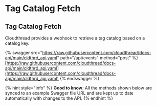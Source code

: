# Tag Catalog Fetch

## Tag Catalog Fetch

Cloudthread provides a webhook to retrieve a tag catalog based on a catalog key.

{% swagger src="https://raw.githubusercontent.com/cloudthread/docs-api/main/cldthrd_api.yaml" path="/api/events" method="post" %}
[https://raw.githubusercontent.com/cloudthread/docs-api/main/cldthrd_api.yaml](https://raw.githubusercontent.com/cloudthread/docs-api/main/cldthrd_api.yaml)
{% endswagger %}

{% hint style="info" %}
**Good to know:** All the methods shown below are synced to an example Swagger file URL and are kept up to date automatically with changes to the API.
{% endhint %}
